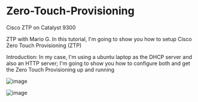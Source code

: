 # Zero-Touch-Provisioning
Cisco ZTP on Catalyst 9300


ZTP with Mario G.
In this tutorial, I'm going to show you how to setup Cisco Zero Touch Provisioning (ZTP)
 
Introduction:  In my case, I'm using a ubuntu laptop as the DHCP server and also an HTTP server; I'm going to show you how to configure both and get the Zero Touch Provisioning up and running

![image](https://user-images.githubusercontent.com/20927485/152719264-d2f3b3a7-9f83-4cbb-ae2a-c89786a1ad6d.png)


![image](https://user-images.githubusercontent.com/20927485/152719216-2fd3c0e9-8ded-4b49-96f2-6bb68dc279da.png)
